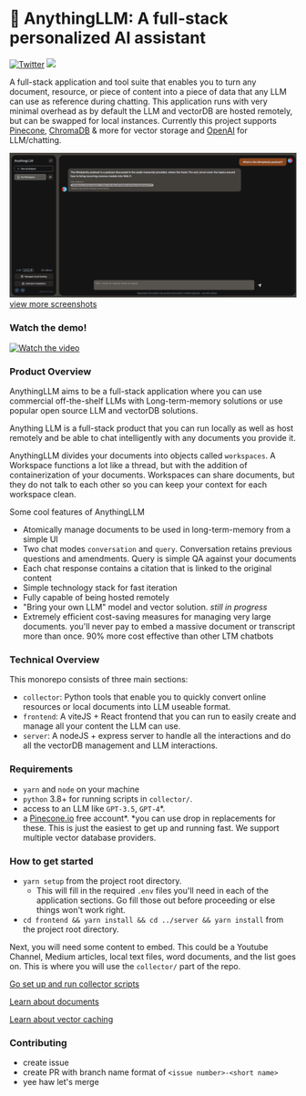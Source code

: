# 🤖 AnythingLLM: A full-stack personalized AI assistant

[![Twitter](https://img.shields.io/twitter/url/https/twitter.com/tim.svg?style=social&label=Follow%20%40Timothy%20Carambat)](https://twitter.com/tcarambat) [![](https://dcbadge.vercel.app/api/server/6UyHPeGZAC?compact=true&style=flat)](https://discord.gg/6UyHPeGZAC)

A full-stack application and tool suite that enables you to turn any document, resource, or piece of content into a piece of data that any LLM can use as reference during chatting. This application runs with very minimal overhead as by default the LLM and vectorDB are hosted remotely, but can be swapped for local instances. Currently this project supports [Pinecone](https://pinecone.io), [ChromaDB](https://trychroma.com) & more for vector storage and [OpenAI](https://openai.com) for LLM/chatting.


![Chatting](/images/screenshots/chat.png)
[view more screenshots](/images/screenshots/SCREENSHOTS.md)

### Watch the demo!

[![Watch the video](https://img.youtube.com/vi/0vZ69AIP_hM/maxresdefault.jpg)](https://youtu.be/0vZ69AIP_hM)


### Product Overview
AnythingLLM aims to be a full-stack application where you can use commercial off-the-shelf LLMs with Long-term-memory solutions or use popular open source LLM and vectorDB solutions.

Anything LLM is a full-stack product that you can run locally as well as host remotely and be able to chat intelligently with any documents you provide it.

AnythingLLM divides your documents into objects called `workspaces`. A Workspace functions a lot like a thread, but with the addition of containerization of your documents. Workspaces can share documents, but they do not talk to each other so you can keep your context for each workspace clean.

Some cool features of AnythingLLM
- Atomically manage documents to be used in long-term-memory from a simple UI
- Two chat modes `conversation` and `query`. Conversation retains previous questions and amendments. Query is simple QA against your documents
- Each chat response contains a citation that is linked to the original content
- Simple technology stack for fast iteration
- Fully capable of being hosted remotely
- "Bring your own LLM" model and vector solution. _still in progress_
- Extremely efficient cost-saving measures for managing very large documents. you'll never pay to embed a massive document or transcript more than once. 90% more cost effective than other LTM chatbots

### Technical Overview
This monorepo consists of three main sections:
- `collector`: Python tools that enable you to quickly convert online resources or local documents into LLM useable format.
- `frontend`: A viteJS + React frontend that you can run to easily create and manage all your content the LLM can use.
- `server`: A nodeJS + express server to handle all the interactions and do all the vectorDB management and LLM interactions.

### Requirements
- `yarn` and `node` on your machine
- `python` 3.8+ for running scripts in `collector/`.
- access to an LLM like `GPT-3.5`, `GPT-4`*.
- a [Pinecone.io](https://pinecone.io) free account*.
*you can use drop in replacements for these. This is just the easiest to get up and running fast. We support multiple vector database providers.

### How to get started
- `yarn setup` from the project root directory.
  - This will fill in the required `.env` files you'll need in each of the application sections. Go fill those out before proceeding or else things won't work right.
- `cd frontend && yarn install && cd ../server && yarn install` from the project root directory.
 

Next, you will need some content to embed. This could be a Youtube Channel, Medium articles, local text files, word documents, and the list goes on. This is where you will use the `collector/` part of the repo.

[Go set up and run collector scripts](./collector/README.md)

[Learn about documents](./server/documents/DOCUMENTS.md)

[Learn about vector caching](./server/vector-cache/VECTOR_CACHE.md)

### Contributing
- create issue
- create PR with branch name format of `<issue number>-<short name>`
- yee haw let's merge
